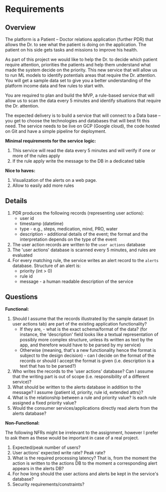 # Requirements

## Overview

The platform is a Patient – Doctor relations application (further PDR) that allows the Dr. to see what the patient is doing on the application. The patient on his side gets tasks and missions to improve his health.

As part of this project we would like to help the Dr. to decide which patient require attention, priorities the patients and help them understand what made the system decide on the priority. This new service that will allow us to run ML models to identify potentials areas that require the Dr. attention. You will get a sample data set to give you a better understanding of the platform income data and few rules to start with.

You are required to plan and build the MVP, a rule-based service that will allow us to scan the data every 5 minutes and identify situations that require the Dr. attention.

The expected delivery is to build a service that will connect to a Data base – you get to choose the technologies and databases that will best fit this need. The service needs to be live on GCP (Google cloud), the code hosted on Git and have a simple pipeline for deployment. 

**Minimal requirements for the service logic:**

1. This service will read the data every 5 minutes and will verify if one or more of the rules apply
2. If the rule apply write the message to the DB in a dedicated table

**Nice to haves:**

1. Visualization of the alerts on a web page.
2. Allow to easily add more rules

## Details

1. PDR produces the following records (representing user actions):
   - user id
   - timestamp (datetime)
   - type - e.g., steps, medication, mind, PRO, water
   - description - additional details of the event; the format and the interpretation depends on the type of the event
2. The user action records are written to the `user actions` database
3. The 'user actions' database is scanned every 5 minutes, and rules are evaluated
4. For every matching rule, the service writes an alert record to the `alerts` database. Structure of an alert is:
   - priority (int > 0)
   - rule id
   - message - a human readable description of the service

## Questions

**Functional:**

1. Should I assume that the records illustrated by the sample dataset (in user actions tab) are part of the existing application functionality?
   - If they are, - what is the exact schema/format of the data? (for instance, the 'description' field looks like a textual representation of possibly more complex structure, unless its written as text by the app, and therefore would have to be parsed by my service)
   - Otherwise (meaning, that's a new functionality hence the format is subject to the design decision) - can I decide on the format of the records or should I accept the format is given (i.e. description is a text that has to be parsed?)
2. Who writes the records to the 'user actions' database? Can I assume that the writing part is out of scope (i.e. responsibility of a different service)?
3. What should be written to the alerts database in addition to the message? I assume {patient id, priority, rule id, extended attrs}?
4. What is the relationship between a rule and priority value? Is each rule assigned a fixed priority value?
5. Would the consumer services/applications directly read alerts from the alerts database?

**Non-Functional:**

The following NFRs might be irrelevant to the assignment, however I prefer to ask them as these would be important in case of a real project.

1. Expected/peak number of users?
2. User actions' expected write rate? Peak rate?
3. What is the required processing latency? That is, from the moment the action is written to the actions DB to the moment a corresponding alert appears in the alerts DB?
4. For how long should the user actions and alerts be kept in the service's database?
5. Security requirements/constraints?

